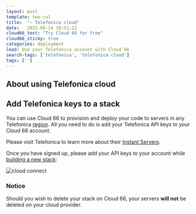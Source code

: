 ```yaml
---
layout: post
template: two-col
title:  "- Telefonica cloud"
date:   2033-09-24 10:51:22
cloud66_text: "Try Cloud 66 for free"
cloud66_sticky: true
categories: deployment
lead: Use your Telefonica account with Cloud 66
search-tags: ['telefonica', 'telefonica cloud']
tags: ['']
---
```


## About using Telefonica cloud
## Add Telefonica keys to a stack

You can use Cloud 66 to provision and deploy your code to servers in any Telefonica [region](/api/basics/instance-regions.html#tef). All you need to do is add your Telefonica API keys to your Cloud 66 account.

Please visit Telefonica to learn more about their <a href="https://my.instantservers.telefonica.com/login#" target="_blank">Instant Servers</a>.

Once you have signed up, please add your API keys to your account while [building a new stack](/getting-started/your-first-stack.html):

![cloud connect](http://cdn.cloud66.com/images/help/cloud_connect.png)

<div class="notice notice-warning">
    <h3>Notice</h3>
    <p>Should you wish to delete your stack on Cloud 66, your servers <b>will not</b> be deleted on your cloud provider.</p>
</div>